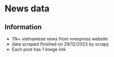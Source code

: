 # News data

## Information

- 11k+ vietnamese news from vnexpress website
- data scraped finished on 29/12/2023 by scrapy
- Each post has 1 image link